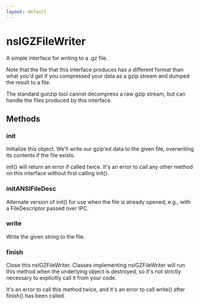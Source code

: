 ```yaml
---
layout: default
---
```


# nsIGZFileWriter #

A simple interface for writing to a .gz file.

Note that the file that this interface produces has a different format than
what you'd get if you compressed your data as a gzip stream and dumped the
result to a file.

The standard gunzip tool cannot decompress a raw gzip stream, but can handle
the files produced by this interface.


## Methods ##

### init ###

Initialize this object.  We'll write our gzip'ed data to the given file,
overwriting its contents if the file exists.

init() will return an error if called twice.  It's an error to call any
other method on this interface without first calling init().


### initANSIFileDesc ###

Alternate version of init() for use when the file is already opened;
e.g., with a FileDescriptor passed over IPC.


### write ###

Write the given string to the file.


### finish ###

Close this nsIGZFileWriter.  Classes implementing nsIGZFileWriter will run
this method when the underlying object is destroyed, so it's not strictly
necessary to explicitly call it from your code.

It's an error to call this method twice, and it's an error to call write()
after finish() has been called.

